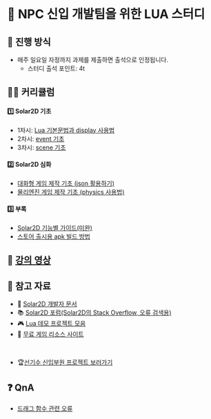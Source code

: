 # 🐣 NPC 신입 개발팀을 위한 LUA 스터디

## 🌳 진행 방식
* 매주 일요일 자정까지 과제를 제출하면 출석으로 인정됩니다.
	- 스터디 출석 포인트: 4t

## 👩‍🏫 커리큘럼
#### 1️⃣ Solar2D 기초
* 1차시: [Lua 기본문법과 display 사용법](./study/week01.md)
* 2차시: [event 기초](./study/week02.md)
* 3차시: [scene 기초](./study/week03.md)

#### 2️⃣ Solar2D 심화
* [대화형 게임 제작 기초 (json 활용하기)](./study/week04_1.md)
* [물리엔진 게임 제작 기초 (physics 사용법)](./study/week04_2.md)

#### 3️⃣ 부록
* [Solar2D 기능별 가이드(미완)](./study/supple01.md)
* [스토어 출시용 apk 빌드 방법](./study/supple02.md)

## 🎥 [강의 영상](https://www.youtube.com/playlist?list=PLga3qWRlaoi7n1gggte-CWx3YYsGt4QkK)

## 📌 참고 자료
* 🧡 [Solar2D 개발자 문서](https://docs.coronalabs.com/)
* 📚 [Solar2D 포럼(Solar2D의 Stack Overflow, 오류 검색용)](https://forums.solar2d.com/)
* 🎮 [Lua 데모 프로젝트 모음](https://docs.coronalabs.com/guide/programming/index.html#demo-projects)
* 🎨 [무료 게임 리소스 사이트](https://www.kenney.nl/assets)

<br>

* 🏆[선기수 신입부원 프로젝트 보러가기](http://npc.dothome.co.kr/forumdisplay.php?fid=16)

## ❓ QnA
* [드래그 함수 관련 오류](QnA/01.md)
